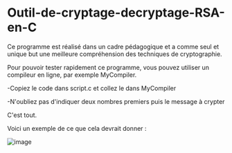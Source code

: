 # Outil-de-cryptage-decryptage-RSA-en-C

Ce programme est réalisé dans un cadre pédagogique et a comme seul et unique but une meilleure compréhension des techniques de cryptographie. 

Pour pouvoir tester rapidement ce programme, vous pouvez utiliser un compileur en ligne, par exemple MyCompiler. 

-Copiez le code dans script.c et collez le dans MyCompiler

-N'oubliez pas d'indiquer deux nombres premiers puis le message à crypter

C'est tout. 

Voici un exemple de ce que cela devrait donner : 

![image](https://github.com/ZZhenqiu/Outil-de-cryptage-decryptage-RSA-en-C/assets/141430165/b1cad602-8536-4351-90b2-32dba9681d45)
